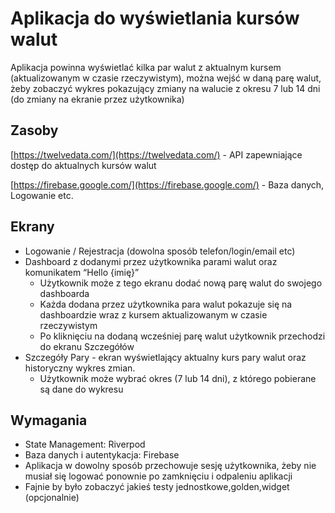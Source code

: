 # Aplikacja do wyświetlania kursów walut

Aplikacja powinna wyświetlać kilka par walut z aktualnym kursem (aktualizowanym w czasie rzeczywistym), można wejść w daną parę walut, żeby zobaczyć wykres pokazujący zmiany na walucie z okresu 7 lub 14 dni (do zmiany na ekranie przez użytkownika) 

## Zasoby

[https://twelvedata.com/](https://twelvedata.com/) - API zapewniające dostęp do aktualnych kursów walut

[https://firebase.google.com/](https://firebase.google.com/) - Baza danych, Logowanie etc.

## Ekrany

- Logowanie / Rejestracja (dowolna sposób telefon/login/email etc)
- Dashboard z dodanymi przez użytkownika parami walut oraz komunikatem “Hello {imię}”
    - Użytkownik może z tego ekranu dodać nową parę walut do swojego dashboarda
    - Każda dodana przez użytkownika para walut pokazuje się na dashboardzie wraz z kursem aktualizowanym w czasie rzeczywistym
    - Po kliknięciu na dodaną wcześniej parę walut użytkownik przechodzi do ekranu Szczegółów
- Szczegóły Pary - ekran wyświetlający aktualny kurs pary walut oraz historyczny wykres zmian.
    - Użytkownik może wybrać okres (7 lub 14 dni), z którego pobierane są dane do wykresu

## Wymagania

- State Management: Riverpod
- Baza danych i autentykacja: Firebase
- Aplikacja w dowolny sposób przechowuje sesję użytkownika, żeby nie musiał się logować ponownie po zamknięciu i odpaleniu aplikacji
- Fajnie by było zobaczyć jakieś testy jednostkowe,golden,widget (opcjonalnie)
